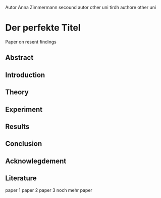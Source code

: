 Autor Anna Zimmermann
secound autor other uni
tirdh authore other uni

# Der perfekte Titel

Paper on resent findings
## Abstract

## Introduction

## Theory

## Experiment

## Results

## Conclusion

## Acknowlegdement

## Literature
paper 1 paper 2 paper 3
noch mehr paper
